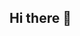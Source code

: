 ## Hi there 👋

<!--
**karimxfahmy/karimxfahmy** is a ✨ _special_ ✨ repository because its `README.md` (this file) appears on your GitHub profile.

Here are some ideas to get you started:

## - 🔭 I’m currently studying Computer Science @ AAST
## - 🌱 I’m currently learning Java & OOP.
## - 👯 I’m looking to collaborate on creative projects.
## - 📫 How to reach me: Instagram


